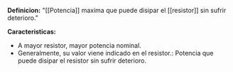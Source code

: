 **Definicion:**
"[[Potencia]] maxima que puede disipar el [[resistor]] sin sufrir deterioro."

**Caracteristicas:**
- A mayor resistor, mayor potencia nominal.
- Generalmente, su valor viene indicado en el resistor.: Potencia que
puede disipar el resistor sin sufrir
deterioro.